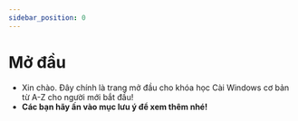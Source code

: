 ```yaml
---
sidebar_position: 0
---
```


# Mở đầu

- Xin chào. Đây chính là trang mở đầu cho khóa học Cài Windows cơ bản từ A-Z cho người mới bắt đầu!
- **Các bạn hãy ấn vào mục lưu ý để xem thêm nhé!**
